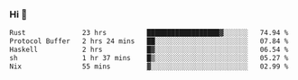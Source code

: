 ### Hi 👋

<!--START_SECTION:waka-->

```txt
Rust              23 hrs          ██████████████████▓░░░░░░   74.94 %
Protocol Buffer   2 hrs 24 mins   ██░░░░░░░░░░░░░░░░░░░░░░░   07.84 %
Haskell           2 hrs           █▓░░░░░░░░░░░░░░░░░░░░░░░   06.54 %
sh                1 hr 37 mins    █▒░░░░░░░░░░░░░░░░░░░░░░░   05.27 %
Nix               55 mins         ▓░░░░░░░░░░░░░░░░░░░░░░░░   02.99 %
```

<!--END_SECTION:waka-->

